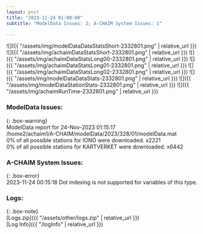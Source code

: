 ```yaml
---
layout: post
title: "2023-11-24 01:00:00"
subtitle: "ModelData Issues: 2; A-CHAIM System Issues: 1"

---
```


![]({{ "/assets/img/modelDataDataStatsShort-2332801.png" | relative_url }})
![]({{ "/assets/img/achaimDataStatsShort-2332801.png" | relative_url }})
![]({{ "/assets/img/achaimDataStatsLong00-2332801.png" | relative_url }})
![]({{ "/assets/img/achaimDataStatsLong01-2332801.png" | relative_url }})
![]({{ "/assets/img/achaimDataStatsLong02-2332801.png" | relative_url }})
![]({{ "/assets/img/modelDataDataStats-2332801.png" | relative_url }})
![]({{ "/assets/img/modelDataStationStats-2332801.png" | relative_url }})
![]({{ "/assets/img/achaimRunTime-2332801.png" | relative_url }})


### ModelData Issues:  
  
{: .box-warning}  
 ModelData report for 24-Nov-2023 01:15:17   
 /home2/achaim1/A-CHAIM/modelData/2023/328/01/modelData.mat   
 0% of all possible stations for IONO were downloaded. x2221   
 0% of all possible stations for KARTVERKET were downloaded. x6442   
  
### A-CHAIM System Issues:  
  
{: .box-error}  
2023-11-24 00:15:18 Dot indexing is not supported for variables of this type.  

### Logs:  
  
{: .box-note}  
[Logs.zip]({{ "/assets/other/logs.zip" | relative_url }})  
[Log Info]({{ "/logInfo" | relative_url }})  
